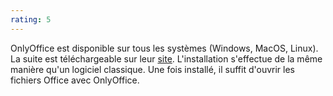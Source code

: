 ```yaml
---
rating: 5
---
```

OnlyOffice est disponible sur tous les systèmes (Windows, MacOS, Linux). La suite est téléchargeable sur leur [site](https://www.onlyoffice.com/fr/download-desktop.aspx). L'installation s'effectue de la même manière qu'un logiciel classique. Une fois installé, il suffit d'ouvrir les fichiers Office avec OnlyOffice.